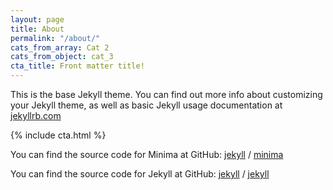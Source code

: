 ```yaml
---
layout: page
title: About
permalink: "/about/"
cats_from_array: Cat 2
cats_from_object: cat_3
cta_title: Front matter title!
---
```

This is the base Jekyll theme. You can find out more info about customizing your Jekyll theme, as well as basic Jekyll usage documentation at [jekyllrb.com](https://jekyllrb.com/)

{% include cta.html %}

You can find the source code for Minima at GitHub:
[jekyll][jekyll-organization] /
[minima](https://github.com/jekyll/minima)

You can find the source code for Jekyll at GitHub:
[jekyll][jekyll-organization] /
[jekyll](https://github.com/jekyll/jekyll)


[jekyll-organization]: https://github.com/jekyll